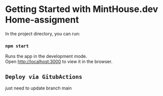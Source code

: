 # Getting Started with MintHouse.dev Home-assigment

In the project directory, you can run:

### `npm start`
Runs the app in the development mode.\
Open [http://localhost:3000](http://localhost:3000) to view it in the browser.


## `Deploy via GitubActions`
just need to update branch main

